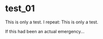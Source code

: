 # test_01
This is only a test. I repeat: This is only a test.

If this had been an actual emergency...
